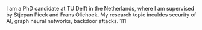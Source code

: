 I am a PhD candidate at TU Delft in the Netherlands, where I am supervised by Stjepan Picek and Frans Oliehoek. My research topic inculdes security of AI, graph neural networks, backdoor attacks.
111
